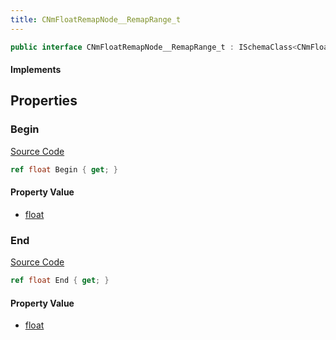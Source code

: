 ```yaml
---
title: CNmFloatRemapNode__RemapRange_t
---
```


```csharp
public interface CNmFloatRemapNode__RemapRange_t : ISchemaClass<CNmFloatRemapNode__RemapRange_t>, ISchemaField, ISchemaClass, INativeHandle
```

#### Implements

## Properties

### Begin

[Source Code](https://github.com/swiftly-solution/swiftlys2/blob/main/managed/src/SwiftlyS2.Generated/Schemas/Interfaces/CNmFloatRemapNode__RemapRange_t.cs#L17)

```csharp
ref float Begin { get; }
```

#### Property Value

- [float](https://learn.microsoft.com/dotnet/api/system.single)

### End

[Source Code](https://github.com/swiftly-solution/swiftlys2/blob/main/managed/src/SwiftlyS2.Generated/Schemas/Interfaces/CNmFloatRemapNode__RemapRange_t.cs#L19)

```csharp
ref float End { get; }
```

#### Property Value

- [float](https://learn.microsoft.com/dotnet/api/system.single)

